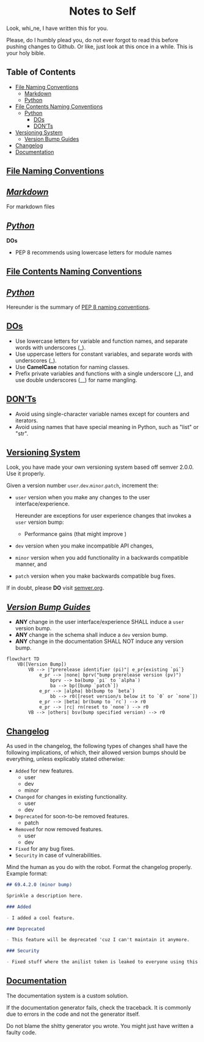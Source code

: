 <h1 align="center" style="font-weight: bold">
    Notes to Self
</h1>

Look, whi_ne, I have written this for you.

Please, do I humbly plead you, do not ever forgot to read this before pushing changes to Github. Or like, just look at this once in a while. This is your holy bible.


<div class="toc"><h2 id="toc"><b><a href="#toc">Table of Contents</a></b></h2>
<ul><li><a href="#file-naming-conventions">File Naming Conventions</a><ul><li><a href="#file-naming-conventions-markdown">Markdown</a></li><li><a href="#file-naming-conventions-python">Python</a></li></ul></li><li><a href="#file-contents-naming-conventions">File Contents Naming Conventions</a><ul><li><a href="#file-contents-naming-conventions-python">Python</a><ul><li><a href="#file-contents-naming-conventions-python-dos">DOs</a></li><li><a href="#file-contents-naming-conventions-python-don-ts">DON’Ts</a></li></ul></li></ul></li><li><a href="#versioning-system">Versioning System</a><ul><li><a href="#versioning-system-version-bump-guides">Version Bump Guides</a></li></ul></li><li><a href="#changelog">Changelog</a></li><li><a href="#documentation">Documentation</a></li></ul></div>

<h2 id="file-naming-conventions"><b><a href="#file-naming-conventions">File Naming Conventions</a></b></h2>

<h2 id="file-naming-conventions-markdown"><b><i><a href="#file-naming-conventions-markdown">Markdown</a></i></b></h2>

For markdown files

<h2 id="file-naming-conventions-python"><b><i><a href="#file-naming-conventions-python">Python</a></i></b></h2>

**DOs**

- PEP 8 recommends using lowercase letters for module names

<h2 id="file-contents-naming-conventions"><b><a href="#file-contents-naming-conventions">File Contents Naming Conventions</a></b></h2>

<h2 id="file-contents-naming-conventions-python"><b><i><a href="#file-contents-naming-conventions-python">Python</a></i></b></h2>

Hereunder is the summary of [PEP 8 naming conventions](https://peps.python.org/pep-0008/#naming-conventions).

<h2 id="file-contents-naming-conventions-python-dos"><a href="#file-contents-naming-conventions-python-dos">DOs</a></h2>

- Use lowercase letters for variable and function names, and separate words with underscores (_).
- Use uppercase letters for constant variables, and separate words with underscores (_).
- Use **CamelCase** notation for naming classes.
- Prefix private variables and functions with a single underscore (_), and use double underscores (__) for name mangling.

<h2 id="file-contents-naming-conventions-python-don-ts"><a href="#file-contents-naming-conventions-python-don-ts">DON’Ts</a></h2>

- Avoid using single-character variable names except for counters and iterators.
- Avoid using names that have special meaning in Python, such as "list" or "str".

<h2 id="versioning-system"><b><a href="#versioning-system">Versioning System</a></b></h2>

Look, you have made your own versioning system based off semver 2.0.0. Use it properly.

Given a version number `user`.`dev`.`minor`.`patch`, increment the:

- `user` version when you make any changes to the user interface/experience.

    Hereunder are exceptions for user experience changes that invokes a `user` version bump:

    - Performance gains (that might improve )

- `dev` version when you make incompatible API changes,
- `minor` version when you add functionality in a backwards compatible manner, and
- `patch` version when you make backwards compatible bug fixes.

If in doubt, please **DO** visit [semver.org](https://semver.org/).

<h2 id="versioning-system-version-bump-guides"><b><i><a href="#versioning-system-version-bump-guides">Version Bump Guides</a></i></b></h2>

- **ANY** change in the user interface/experience SHALL induce a `user` version bump.
- **ANY** change in the schema shall induce a `dev` version bump.
- **ANY** change in the documentation SHALL NOT induce any version bump.

```mermaid
flowchart TD
    VB([Version Bump])
        VB --> |"prerelease identifier (pi)"| e_pr{existing `pi`}
            e_pr --> |none| bprv("bump prerelease version (pv)")
                bprv --> ba(bump `pi` to `alpha`)
                ba --> bp([bump `patch`])
            e_pr --> |alpha| bb(bump to `beta`)
                bb --> r0([reset version/s below it to `0` or `none`])
            e_pr --> |beta| br(bump to `rc`) --> r0
            e_pr --> |rc| rn(reset to `none`) --> r0
        VB --> |others| bsv(bump specified version) --> r0
```

<h2 id="changelog"><b><a href="#changelog">Changelog</a></b></h2>

As used in the changelog, the following types of changes shall have the following implications, of which, their allowed version bumps should be everything, unless explicably stated otherwise:

- `Added` for new features.
    - user
    - dev
    - minor
- `Changed` for changes in existing functionality.
    - user
    - dev
- `Deprecated` for soon-to-be removed features.
    - patch
- `Removed` for now removed features.
    - user
    - dev
- `Fixed` for any bug fixes.
- `Security` in case of vulnerabilities.

Mind the human as you do with the robot. Format the changelog properly. Example format:

```md
## 69.4.2.0 (minor bump)

Sprinkle a description here.

### Added

- I added a cool feature.

### Deprecated

- This feature will be deprecated 'cuz I can't maintain it anymore.

### Security

- Fixed stuff where the anilist token is leaked to everyone using this app.
```

<h2 id="documentation"><b><a href="#documentation">Documentation</a></b></h2>

The documentation system is a custom solution.

If the documentation generator fails, check the traceback. It is commonly due to errors in the code and not the generator itself.

Do not blame the shitty generator you wrote. You might just have written a faulty code.
